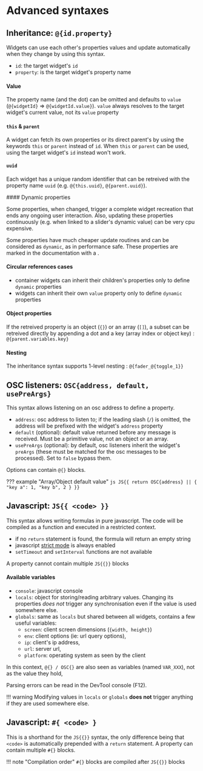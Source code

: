 # Advanced syntaxes

## Inheritance: `@{id.property}`

Widgets can use each other's properties values and update automatically when they change by using this syntax.

- `id`: the target widget's `id`
- `property`: is the target widget's property name


#### Value

The property name (and the dot) can be omitted and defaults to `value` (`@{widgetId}` => `@{widgetId.value}`). `value` always resolves to the target widget's current value, not its `value` property

#### `this` & `parent`

A widget can fetch its own properties or its direct parent's by using the keywords `this` or `parent` instead of `id`. When `this` or `parent` can be used, using the target widget's `id` instead won't work.

#### `uuid`

Each widget has a unique random identifier that can be retreived with the property name `uuid` (e.g. `@{this.uuid}`, `@{parent.uuid}`). 

#### Dynamic properties

Some properties, when changed, trigger a complete widget recreation that ends any ongoing user interaction. Also, updating these properties continuously (e.g. when linked to a slider's dynamic value) can be very cpu expensive.

Some properties have much cheaper update routines and can be considered as `dynamic`, as in performance safe. These properties are marked in the documentation with a <i class="fas fa-bolt" title="dynamic"></i>.


#### Circular references cases

- container widgets can inherit their children's properties only to define `dynamic` properties
- widgets can inherit their own `value`<i class="dynamic-prop-icon" title="dynamic"></i> property only to define `dynamic` properties

#### Object properties

If the retreived property is an object (`{}`) or an array (`[]`), a subset can be retreived directly by appending a dot and a key (array index or object key) : `@{parent.variables.key}`


#### Nesting

The inheritance syntax supports 1-level nesting : `@{fader_@{toggle_1}}`


## OSC listeners: `OSC{address, default, usePreArgs}`

This syntax allows listening on an osc address to define a property.

- `address`: osc address to listen to; if the leading slash (`/`) is omitted, the address will be prefixed with the widget's `address` property
- `default` (optional): default value returned before any message is received. Must be a primitive value, not an object or an array.
- `usePreArgs` (optional): by default, osc listeners inherit the widget's `preArgs` (these must be matched for the osc messages to be processed). Set to `false` bypass them.

Options can contain `@{}` blocks.

??? example "Array/Object default value"
    ```js
    JS{{
        return OSC{address} || {
            "key a": 1,
            "key b", 2
        }
    }}
    ```


## Javascript: `JS{{ <code> }}`

This syntax allows writing formulas in pure javascript. The code will be compiled as a function and executed in a restricted context.

- if no `return` statement is found, the formula will return an empty string
- javascript [strict mode](https://developer.mozilla.org/fr/docs/Web/JavaScript/Reference/Strict_mode) is always enabled
- `setTimeout` and `setInterval` functions are not available

A property cannot contain multiple `JS{{}}` blocks

#### Available variables

- `console`: javascript console
- `locals`: object for storing/reading arbitrary values. Changing its properties *does not* trigger any synchronisation even if the value is used somewhere else.
- `globals`: same as `locals` but shared between all widgets, contains a few useful variables:
    - `screen`: client screen dimensions (`{width, height}`)
    - `env`: client options (ie: url query options),
    - `ip`: client's ip address,
    - `url`: server url,
    - `platform`: operating system as seen by the client

In this context, `@{} / OSC{}` are also seen as variables (named `VAR_XXX`), not as the value they hold,

Parsing errors can be read in the DevTool console (F12).

!!! warning
    Modifying values in `locals` or `globals` **does not** trigger anything if they are used somewhere else.

## Javascript: `#{ <code> }`

This is a shorthand for the `JS{{}}` syntax, the only difference being that `<code>` is automatically prepended with a `return` statement. A property can contain multiple `#{}` blocks.

!!! note "Compilation order"
    `#{}` blocks are compiled after `JS{{}}` blocks
